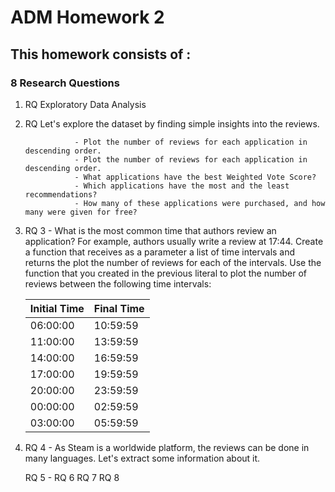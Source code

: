 # ADM Homework 2
## This homework consists of : 
### 8 Research Questions

1. RQ Exploratory Data Analysis
      
2. RQ Let's explore the dataset by finding simple insights into the reviews.
           
                  - Plot the number of reviews for each application in descending order.
                  - Plot the number of reviews for each application in descending order.
                  - What applications have the best Weighted Vote Score?
                  - Which applications have the most and the least recommendations?
                  - How many of these applications were purchased, and how many were given for free?

3. RQ 3 - What is the most common time that authors review an application? For example, authors usually write a review at 17:44.
             Create a function that receives as a parameter a list of time intervals and returns the plot the number of reviews for each of the intervals.
             Use the function that you created in the previous literal to plot the number of reviews between the following time intervals:
             
      Initial Time  | Final Time
      ------------- | -------------
        06:00:00    |	10:59:59
        11:00:00    |	13:59:59
        14:00:00    |	16:59:59
        17:00:00    |	19:59:59
        20:00:00    |	23:59:59
        00:00:00    |	02:59:59
        03:00:00    |	05:59:59
            
4. RQ 4 - As Steam is a worldwide platform, the reviews can be done in many languages. Let's extract some information about it.
                    
          
      RQ 5 -
      RQ 6
      RQ 7
      RQ 8
      
